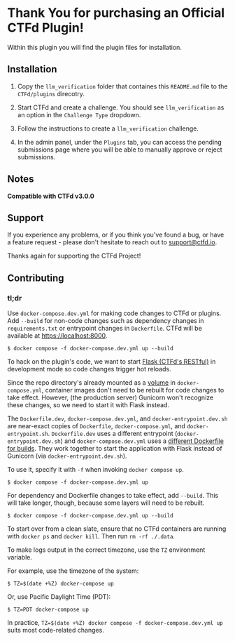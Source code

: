# Thank You for purchasing an Official CTFd Plugin!

Within this plugin you will find the plugin files for installation.

## Installation

1. Copy the `llm_verification` folder that containes this `README.md` file to the
   `CTFd/plugins` direcotry.

2. Start CTFd and create a challenge. You should see `llm_verification` as an
   option in the `Challenge Type` dropdown.

3. Follow the instructions to create a `llm_verification` challenge.

4. In the admin panel, under the `Plugins` tab, you can access the pending
   submissions page where you will be able to manually approve or reject
   submissions.

## Notes

**Compatible with CTFd v3.0.0**

## Support

If you experience any problems, or if you think you've found a
bug, or have a feature request - please don't hesitate to reach
out to support@ctfd.io.

Thanks again for supporting the CTFd Project!

## Contributing

### tl;dr

Use `docker-compose.dev.yml` for making code changes to CTFd or plugins. Add `--build` for non-code changes such as dependency changes in `requirements.txt` or entrypoint changes in `Dockerfile`. CTFd will be available at [https://localhost:8000](https://localhost:8000).

```console
$ docker compose -f docker-compose.dev.yml up --build
```

To hack on the plugin's code, we want to start [Flask (CTFd's RESTful)](https://flask.palletsprojects.com/en/2.3.x/) in development mode so code changes trigger hot reloads.

Since the repo directory's already mounted as a [volume](https://docs.docker.com/storage/volumes/) in `docker-compose.yml`, container images don't need to be rebuilt for code changes to take effect. However, (the production server) Gunicorn won't recognize these changes, so we need to start it with Flask instead.

The `Dockerfile.dev`, `docker-compose.dev.yml`, and `docker-entrypoint.dev.sh` are near-exact copies of `Dockerfile`, `docker-compose.yml`, and `docker-entrypoint.sh`. `Dockerfile.dev` uses a different entrypoint (`docker-entrypoint.dev.sh`) and `docker-compose.dev.yml` uses a [different Dockerfile for builds](https://docs.docker.com/compose/compose-file/build/#illustrative-example). They work together to start the application with Flask instead of Gunicorn (via `docker-entrypoint.dev.sh`).

To use it, specify it with `-f` when invoking `docker compose up`. 

```console
$ docker compose -f docker-compose.dev.yml up
```

For dependency and Dockerfile changes to take effect, add `--build`. This will take longer, though, because some layers will need to be rebuilt.

```console
$ docker compose -f docker-compose.dev.yml up --build
```

To start over from a clean slate, ensure that no CTFd containers are running with `docker ps` and `docker kill`. Then run `rm -rf ./.data`.

To make logs output in the correct timezone, use the `TZ` environment variable.

For example, use the timezone of the system:

```console
$ TZ=$(date +%Z) docker-compose up
```

Or, use Pacific Daylight Time (PDT):

```console
$ TZ=PDT docker-compose up
```

In practice, `TZ=$(date +%Z) docker compose -f docker-compose.dev.yml up` suits most code-related changes.
